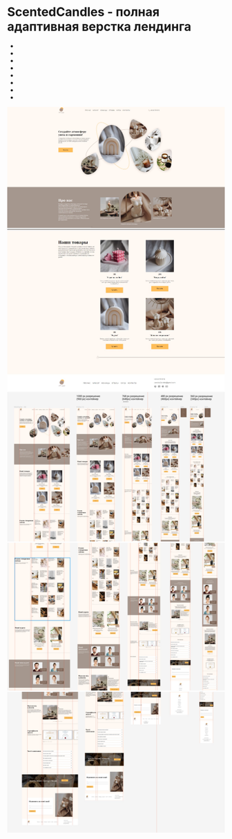 # ScentedCandles - полная адаптивная верстка лендинга

-
-
-
-
-
-
-
-

![Screenshot](https://github.com/ZeRcooI/ScentedCandles/blob/main/figma/Screenshot%201.jpg)
![Screenshot](https://github.com/ZeRcooI/ScentedCandles/blob/main/figma/Screenshot%202.jpg)
![Screenshot](https://github.com/ZeRcooI/ScentedCandles/blob/main/figma/Screenshot%203.jpg)
![Screenshot](https://github.com/ZeRcooI/ScentedCandles/blob/main/figma/Screenshot%204.jpg)
![Screenshot](https://github.com/ZeRcooI/ScentedCandles/blob/main/figma/Screenshot%205.jpg)
